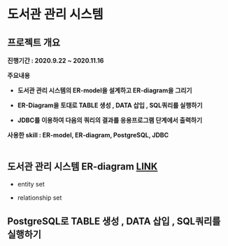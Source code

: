 # 도서관 관리 시스템


## 프로젝트 개요

**진행기간 : 2020.9.22 ~ 2020.11.16**
 
**주요내용**
 
- **도서관 관리 시스템의 ER-model을 설계하고 ER-diagram을 그리기**

- **ER-Diagram을 토대로 TABLE 생성 , DATA 삽입 , SQL쿼리를 실행하기**

- **JDBC를 이용하여 다음의 쿼리의 결과를 응용프로그램 단계에서 출력하기**

**사용한 skill : ER-model, ER-diagram, PostgreSQL, JDBC**<br/><br/>  

## 도서관 관리 시스템 ER-diagram [LINK](https://github.com/cautus01/Library_Management_System/tree/main/ER-diagram)

- entity set

- relationship set

## PostgreSQL로 TABLE 생성 , DATA 삽입 , SQL쿼리를 실행하기


